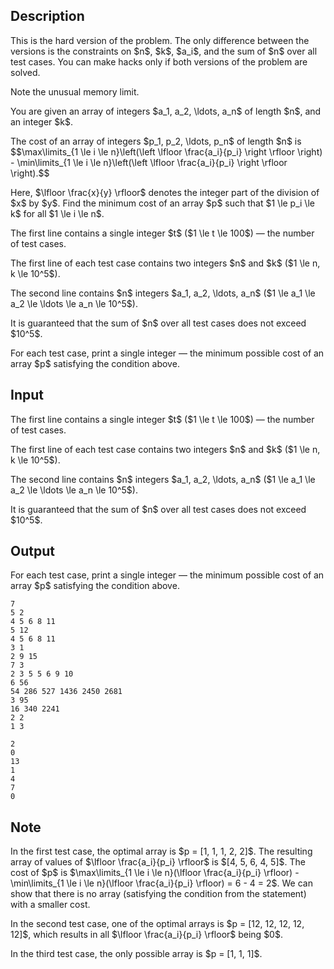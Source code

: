 ## Description

<div><p><span class="tex-font-style-it">This is the hard version of the problem. The only difference between the versions is the constraints on $n$, $k$, $a_i$, and the sum of $n$ over all test cases. You can make hacks only if both versions of the problem are solved.</span></p><p><span class="tex-font-style-bf">Note the unusual memory limit.</span></p><p>You are given an array of integers $a_1, a_2, \ldots, a_n$ of length $n$, and an integer $k$.</p><p>The <span class="tex-font-style-it">cost</span> of an array of integers $p_1, p_2, \ldots, p_n$ of length $n$ is $$\max\limits_{1 \le i \le n}\left(\left \lfloor \frac{a_i}{p_i} \right \rfloor \right) - \min\limits_{1 \le i \le n}\left(\left \lfloor \frac{a_i}{p_i} \right \rfloor \right).$$</p><p>Here, $\lfloor \frac{x}{y} \rfloor$ denotes the integer part of the division of $x$ by $y$. Find the minimum cost of an array $p$ such that $1 \le p_i \le k$ for all $1 \le i \le n$.</p></div><div class="input-specification"><p>The first line contains a single integer $t$ ($1 \le t \le 100$)&nbsp;— the number of test cases.</p><p>The first line of each test case contains two integers $n$ and $k$ ($1 \le n, k \le 10^5$).</p><p>The second line contains $n$ integers $a_1, a_2, \ldots, a_n$ ($1 \le a_1 \le a_2 \le \ldots \le a_n \le 10^5$).</p><p>It is guaranteed that the sum of $n$ over all test cases does not exceed $10^5$.</p></div><div class="output-specification"><p>For each test case, print a single integer&nbsp;— the minimum possible cost of an array $p$ satisfying the condition above.</p></div>

## Input

<p>The first line contains a single integer $t$ ($1 \le t \le 100$)&nbsp;— the number of test cases.</p><p>The first line of each test case contains two integers $n$ and $k$ ($1 \le n, k \le 10^5$).</p><p>The second line contains $n$ integers $a_1, a_2, \ldots, a_n$ ($1 \le a_1 \le a_2 \le \ldots \le a_n \le 10^5$).</p><p>It is guaranteed that the sum of $n$ over all test cases does not exceed $10^5$.</p>

## Output

<p>For each test case, print a single integer&nbsp;— the minimum possible cost of an array $p$ satisfying the condition above.</p>





```input1|2,3,6,7,10,11,14,15
7
5 2
4 5 6 8 11
5 12
4 5 6 8 11
3 1
2 9 15
7 3
2 3 5 5 6 9 10
6 56
54 286 527 1436 2450 2681
3 95
16 340 2241
2 2
1 3
```




```output1
2
0
13
1
4
7
0
```



## Note

<p>In the first test case, the optimal array is $p = [1, 1, 1, 2, 2]$. The resulting array of values of $\lfloor \frac{a_i}{p_i} \rfloor$ is $[4, 5, 6, 4, 5]$. The cost of $p$ is $\max\limits_{1 \le i \le n}(\lfloor \frac{a_i}{p_i} \rfloor) - \min\limits_{1 \le i \le n}(\lfloor \frac{a_i}{p_i} \rfloor) = 6 - 4 = 2$. We can show that there is no array (satisfying the condition from the statement) with a smaller cost.</p><p>In the second test case, one of the optimal arrays is $p = [12, 12, 12, 12, 12]$, which results in all $\lfloor \frac{a_i}{p_i} \rfloor$ being $0$.</p><p>In the third test case, the only possible array is $p = [1, 1, 1]$.</p>
